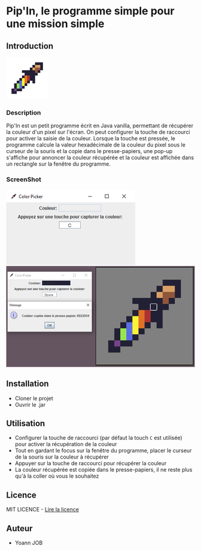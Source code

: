 # Pip'In, le programme simple pour une mission simple

## Introduction

![Pip'In](./pipin/src/img/pip-in.png "Pip'In, le color picker propulsé par Java")

### Description

Pip'In est un petit programme écrit en Java vanilla, permettant de récupérer la couleur d'un pixel sur l'écran. On peut configurer la touche de raccourci pour activer la saisie de la couleur. Lorsque la touche est pressée, le programme calcule la valeur hexadécimale de la couleur du pixel sous le curseur de la souris et la copie dans le presse-papiers, une pop-up s'affiche pour annoncer la couleur récupérée et la couleur est affichée dans un rectangle sur la fenêtre du programme.

### ScreenShot

![Pip'In](./screenshots/screenshot-01.png "Pip'In, fenêtre principale")
![Pip'In](./screenshots/screenshot-02.png "Pip'In, fenêtre principale avec la couleur récupérée + pop-up")

## Installation

- Cloner le projet
- Ouvrir le .jar

## Utilisation

- Configurer la touche de raccourci (par défaut la touch `C` est utilisée) pour activer la récupération de la couleur
- Tout en gardant le focus sur la fenêtre du programme, placer le curseur de la souris sur la couleur à récupérer
- Appuyer sur la touche de raccourci pour récupérer la couleur
- La couleur récupérée est copiée dans le presse-papiers, il ne reste plus qu'à la coller où vous le souhaitez

## Licence

MIT LICENCE - [Lire la licence](./LICENSE)

## Auteur

- Yoann JOB
